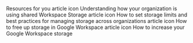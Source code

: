 
Resources for you
article icon
Understanding how your organization is using shared Workspace Storage
article icon
How to set storage limits and best practices for managing storage across organizations
article icon
How to free up storage in Google Workspace
article icon
How to increase your Google Workspace storage
